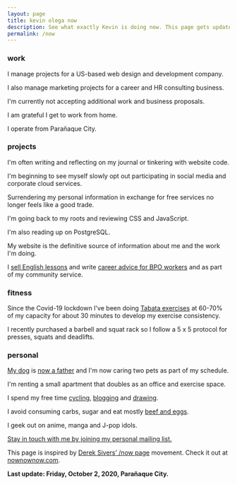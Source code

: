 ```yaml
---
layout: page
title: kevin olega now
description: See what exactly Kevin is doing now. This page gets updated regularly.
permalink: /now
---
```

### work

I manage projects for a US-based web design and development company.

I also manage marketing projects for a career and HR consulting business.

I'm currently not accepting additional work and business proposals.

I am grateful I get to work from home. 

I operate from Parañaque City.

### projects

I'm often writing and reflecting on my journal or tinkering with website code.

I'm beginning to see myself slowly opt out participating in social media and corporate cloud services.

Surrendering my personal information in exchange for free services no longer feels like a good trade.

I'm going back to my roots and reviewing CSS and JavaScript.

I'm also reading up on PostgreSQL.

My website is the definitive source of information about me and the work I'm doing.

I [sell English lessons](https://callcentertrainingtips.com/6WEL250/) and write [career advice for BPO workers][1] and  as part of my community service.

### fitness

Since the Covid-19 lockdown I've been doing [Tabata exercises](https://minimalchanges.com/tabata) at 60-70% of my capacity for about 30 minutes to develop my exercise consistency.

I recently purchased a barbell and squat rack so I follow a 5 x 5 protocol for presses, squats and deadlifts.

### personal

[My dog][4] is [now a father](https://www.instagram.com/p/B4gpVKEn4ZS/) and I'm now caring two pets as part of my schedule.

I'm renting a small apartment that doubles as an office and exercise space.

I spend my free time [cycling][5], [blogging][7] and [drawing][8].

I avoid consuming carbs, sugar and eat mostly [beef and eggs][9].

I geek out on anime, manga and J-pop idols.

[Stay in touch with me by joining my personal mailing list.][10]

This page is inspired by [Derek Sivers’ /now page][11] movement. Check it out at [nownownow.com][12].

**Last update: Friday, October 2, 2020, Parañaque City.**


[1]:	http://callcentertrainingtips.com/free
[4]:	https://www.instagram.com/p/BqF7xlBlPSm/
[5]:	https://www.instagram.com/p/BdlqCqkHHJ8/
[7]:	http://minimalchanges.com
[8]:	https://photos.app.goo.gl/ikZWBgSuOOxXMjaD3
[9]:	http://philippineislandliving.com/carnivore-diet-philippines-first-attempt/
[10]:	http://eepurl.com/oCUar
[11]:	http://sivers.org/nowff
[12]:	http://nownownow.com

